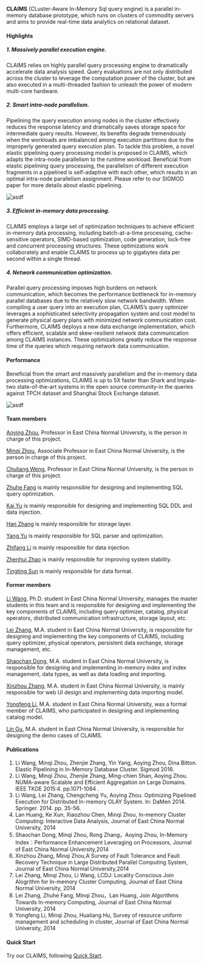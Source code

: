 **CLAIMS** (CLuster-Aware In-Memory Sql query engine) is a parallel in-memory database prototype, which runs on clusters of commodity servers and aims to provide real-time data analytics on relational dataset. 

#### Highlights

##### 1. Massively parallel execution engine.

CLAIMS relies on highly parallel query processing engine to dramatically accelerate data analysis speed. Query evaluations are not only distributed across the cluster to leverage the computation power of the cluster, but are also executed in a multi-threaded fashion to unleash the power of modern multi-core hardware.


##### 2. Smart intra-node parallelism. 

Pipelining the query execution among nodes in the cluster effectively reduces the response latency and dramatically saves storage space for intermediate query results. However, its benefits degrade tremendously when the workloads are imbalanced among execution partitions due to the improperly generated query execution plan. To tackle this problem, a novel elastic pipelining query processing model is proposed in CLAIMS, which adapts the intra-node parallelism to the runtime workload. Beneficial from elastic pipelining query processing, the parallelism of different execution fragments in a pipelined is self-adaptive with each other, which results in an optimal intra-node parallelism assignment. Please refer to our SIGMOD paper for more details about elastic pipelining.

![asdf](http://i4.imgbus.com/doimg/4coammbonb1d1d4.jpg)




##### 3. Efficient in-memory data processing.

CLAIMS employs a large set of optimization techniques to achieve efficient in-memory data processing, including batch-at-a-time processing, cache-sensitive operators, SIMD-based optimization, code generation, lock-free and concurrent processing structures. These optimizations work collaborately and enable CLAIMS to process up to gigabytes data per second within a single thread.

##### 4. Network communication optimization. 
Parallel query processing imposes high burdens on network communication, which becomes the performance bottleneck for in-memory parallel databases due to the relatively slow network bandwidth. When compiling a user query into an execution plan, CLAIMS’s query optimizer leverages a sophisticated selectivity propagation system and cost model to generate physical query plans with minimized network communication cost. Furthermore, CLAIMS deploys a new data exchange implementation, which offers efficient, scalable and skew-resilient network data communication among CLAIMS instances. These optimizations greatly reduce the response time of the queries which requiring network data communication.

#### Performance
Beneficial from the smart and massively parallelism and the in-memory data processing optimizations, CLAIMS is up to 5X faster than Shark and Impala-two state-of-the-art systems in the open source community-in the queries against TPCH dataset and Shanghai Stock Exchange dataset.

![asdf](http://i2.imgbus.com/doimg/bcomamonacb8382.jpg)




#### Team members

[Aoying Zhou](http://dase.ecnu.edu.cn/index/shows/catid/14/id/131), Professor in East China Normal University, is the person in charge of this project.

[Minqi Zhou](https://github.com/polpo1980), Associate Professor in East China Normal University, is the person in charge of this project.

[Chuliang Weng](http://chuliangweng.github.io), Professor in East China Normal University, is the person in charge of this project.

[Zhuhe Fang](https://github.com/fzhedu) is mainly responsible for designing and implementing SQL query optimization.

[Kai Yu](https://github.com/yukai2014) is mainly responsible for designing and implementing SQL DDL and data injection.

[Han Zhang](https://github.com/Jackson1992) is mainly responsible for storage layer.

[Yang Yu](https://github.com/FishYoung) is mainly responsible for SQL parser and optimization.

[Zhifang Li](https://github.com/yestodaylee) is mainly responsible for data injection.

[Zhenhui Zhao](https://github.com/zhejiangxiaomai) is mainly responsible for improving system stability.

[Tingting Sun](https://github.com/neko940709) is mainly responsible for data format.

#### Former members

[Li Wang](https://github.com/wangli1426), Ph.D. student in East China Normal University, manages the master students in this team and is responsible for designing and implementing the key components of CLAIMS, including query optimizer, catalog, physical operators, distributed communication infrastructure, storage layout, etc.

[Lei Zhang](https://github.com/egraldlo), M.A. student in East China Normal University, is responsible for designing and implementing the key components of CLAIMS, including query optimizer, physical operators, persistent data exchange, storage management, etc.

[Shaochan Dong](https://github.com/scdong), M.A. student in East China Normal University, is responsible for designing and implementing in-memory index and index management, data types, as well as data loading and importing.

[Xinzhou Zhang](), M.A. student in East China Normal University, is mainly responsible for web UI design and implementing data importing model.

[Yongfeng Li](https://github.com/NagamineLee), M.A. student in East China Normal University, was a formal member of CLAIMS, who participated in designing and implementing catalog model.

[Lin Gu](), M.A. student in East China Normal University, is responsible for designing the demo cases of CLAIMS.

#### Publications

1. Li Wang, Minqi Zhou, Zhenjie Zhang, Yin Yang, Aoying Zhou, Dina Bitton. Elastic Pipelining in In-Memory Database Cluster. Sigmod 2016.
2. Li Wang, Minqi Zhou, Zhenjie Zhang, Ming-chien Shan, Aoying Zhou. NUMA-aware Scalable and Efficient Aggregation on Large Domains. IEEE TKDE 2015:4. pp.1071-1084 .
3. Li Wang, Lei Zhang, Chengcheng Yu, Aoying Zhou. Optimizing Pipelined Execution for Distributed In-memory OLAY System. In: DaMen 2014. Springer. 2014. pp. 35-56.
4. Lan Huang, Ke Xun, Xiaozhou Chen, Minqi Zhou, In-memory Cluster Computing: Interactive Data Analysis, Journal of East China Normal University, 2014
5. Shaochan Dong, Minqi Zhou, Rong Zhang，Aoying Zhou, In-Memory Index：Performance Enhancement Leveraging on Processors, Journal of East China Normal University,2014
6. Xinzhou Zhang, Minqi Zhou,A Survey of Fault Tolerance and Fault Recovery Technique in Large Distributed Parallel Computing System, Journal of East China Normal University,2014
7. Lei Zhang, Minqi Zhou, Li Wang, LCDJ: Locality Conscious Join Alogrithm for In-memory Cluster Computing, Journal of East China Normal University, 2014
8. Lei Zhang, Zhuhe Fang, Minqi Zhou，Lan Huang, Join Algorithms Towards In-memory Computing, Journal of East China Normal University, 2014
9. Yongfeng Li, Minqi Zhou, Hualiang Hu, Survey of resource uniform management and scheduling in cluster, Journal of East China Normal University, 2014

#### Quick Start
Try our CLAIMS, following [Quick Start](https://github.com/dase/CLAIMS/wiki).
